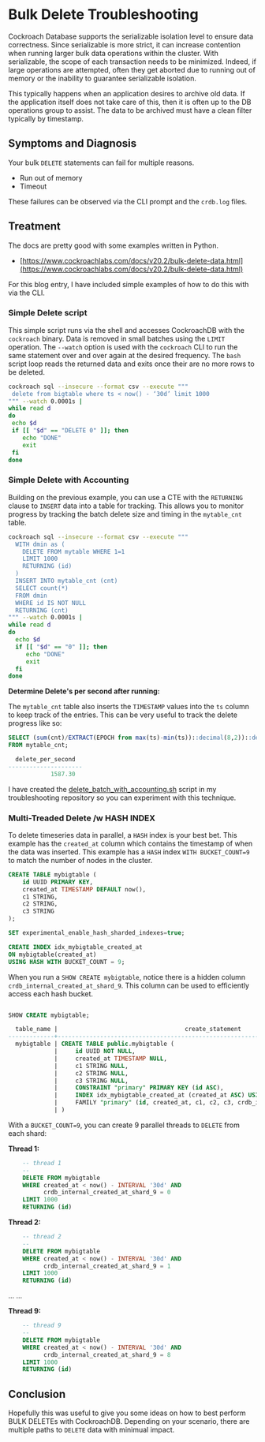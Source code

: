 # Bulk Delete Troubleshooting
Cockroach Database supports the serializable isolation level to ensure data correctness.  Since serializable is more strict, it can increase contention when running larger bulk data operations within the cluster. With serializable, the scope of each transaction needs to be minimized.  Indeed, if large operations are attempted, often they get aborted due to running out of memory or the inability to guarantee serializable isolation.  

This typically happens when an application desires to archive old data.  If the application itself does not take care of this, then it is often up to the DB operations group to assist.  The data to be archived must have a clean filter typically by timestamp. 


## Symptoms and Diagnosis
Your bulk `DELETE` statements can fail for multiple reasons.
* Run out of memory
* Timeout

These failures can be observed via the CLI prompt and the `crdb.log` files.

## Treatment
The docs are pretty good with some examples written in Python.
* [https://www.cockroachlabs.com/docs/v20.2/bulk-delete-data.html](https://www.cockroachlabs.com/docs/v20.2/bulk-delete-data.html)

For this blog entry, I have included simple examples of how to do this with via the CLI.

### Simple Delete script

This simple script runs via the shell and accesses CockroachDB with the `cockroach` binary.  Data is removed in small batches using the `LIMIT` operation.  The `--watch` option is used with the `cockroach` CLI to run the same statement over and over again at the desired frequency.  The `bash` script loop reads the returned data and exits once their are no more rows to be deleted.

```bash
cockroach sql --insecure --format csv --execute """
 delete from bigtable where ts < now() - ‘30d’ limit 1000
""" --watch 0.0001s |
while read d
do
 echo $d
 if [[ "$d" == "DELETE 0" ]]; then
    echo "DONE"
    exit
 fi
done
```

### Simple Delete with Accounting
Building on the previous example, you can use a CTE with the `RETURNING` clause to `INSERT` data into a table for tracking.  This allows you to monitor progress by tracking the batch delete size and timing in the `mytable_cnt` table.

```bash
cockroach sql --insecure --format csv --execute """
  WITH dmin as (
    DELETE FROM mytable WHERE 1=1 
    LIMIT 1000
    RETURNING (id)
  )
  INSERT INTO mytable_cnt (cnt)
  SELECT count(*) 
  FROM dmin 
  WHERE id IS NOT NULL
  RETURNING (cnt)
""" --watch 0.0001s |
while read d
do
  echo $d
  if [[ "$d" == "0" ]]; then
     echo "DONE"
     exit
  fi
done
```

**Determine Delete's per second after running:**

The `mytable_cnt` table also inserts the `TIMESTAMP` values into the `ts` column to keep track of the entries.  This can be very useful to track the delete progress like so:

```sql
SELECT (sum(cnt)/EXTRACT(EPOCH from max(ts)-min(ts))::decimal(8,2))::decimal(8,2) as delete_per_second 
FROM mytable_cnt;

  delete_per_second
---------------------
            1587.30
```

I have created the [delete_batch_with_accounting.sh](delete_batch_with_accounting.sh) script in my troubleshooting repository so you can experiment with this technique.

### Multi-Treaded Delete /w HASH INDEX
To delete timeseries data in parallel, a `HASH` index is your best bet.  This example has the `created_at` column which contains the timestamp of when the data was inserted.  This example has a `HASH` index `WITH BUCKET_COUNT=9` to match the number of nodes in the cluster.

```sql
CREATE TABLE mybigtable (
    id UUID PRIMARY KEY,
    created_at TIMESTAMP DEFAULT now(),
    c1 STRING,
    c2 STRING,
    c3 STRING
);

SET experimental_enable_hash_sharded_indexes=true;

CREATE INDEX idx_mybigtable_created_at 
ON mybigtable(created_at)
USING HASH WITH BUCKET_COUNT = 9;
```

When you run a `SHOW CREATE mybigtable`, notice there is a hidden column `crdb_internal_created_at_shard_9`.  This column can be used to efficiently access each hash bucket.

```sql

SHOW CREATE mybigtable;

  table_name |                                    create_statement
-------------+-----------------------------------------------------------------------------------------
  mybigtable | CREATE TABLE public.mybigtable (
             |     id UUID NOT NULL,
             |     created_at TIMESTAMP NULL,
             |     c1 STRING NULL,
             |     c2 STRING NULL,
             |     c3 STRING NULL,
             |     CONSTRAINT "primary" PRIMARY KEY (id ASC),
             |     INDEX idx_mybigtable_created_at (created_at ASC) USING HASH WITH BUCKET_COUNT = 9,
             |     FAMILY "primary" (id, created_at, c1, c2, c3, crdb_internal_created_at_shard_9)
             | )
```

With a `BUCKET_COUNT=9`, you can create 9 parallel threads to `DELETE` from each shard:

**Thread 1:**
```sql
    -- thread 1
    --
    DELETE FROM mybigtable 
    WHERE created_at < now() - INTERVAL '30d' AND
          crdb_internal_created_at_shard_9 = 0
    LIMIT 1000
    RETURNING (id)
```

**Thread 2:**
```sql
    -- thread 2
    --
    DELETE FROM mybigtable 
    WHERE created_at < now() - INTERVAL '30d' AND
          crdb_internal_created_at_shard_9 = 1
    LIMIT 1000
    RETURNING (id)
```
...
...

**Thread 9:**
```sql
    -- thread 9
    --
    DELETE FROM mybigtable 
    WHERE created_at < now() - INTERVAL '30d' AND
          crdb_internal_created_at_shard_9 = 8
    LIMIT 1000
    RETURNING (id)
```

## Conclusion
Hopefully this was useful to give you some ideas on how to best perform BULK DELETEs with CockroachDB.  Depending on your scenario, there are multiple paths to `DELETE` data with minimual impact.